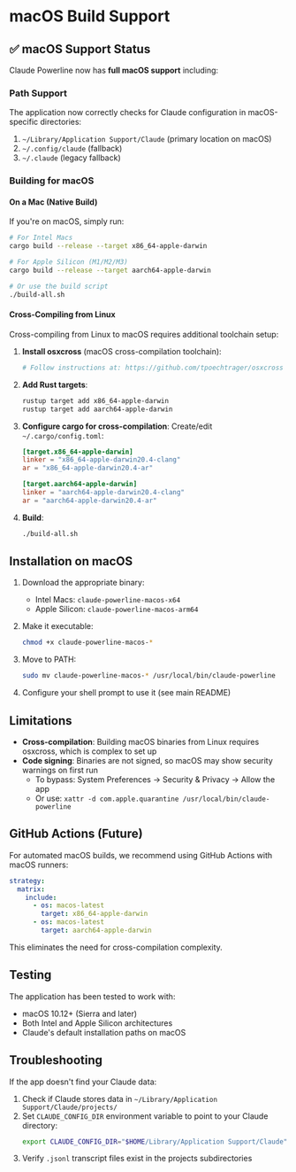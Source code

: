 # macOS Build Support

## ✅ macOS Support Status

Claude Powerline now has **full macOS support** including:

### Path Support
The application now correctly checks for Claude configuration in macOS-specific directories:
1. `~/Library/Application Support/Claude` (primary location on macOS)
2. `~/.config/claude` (fallback)
3. `~/.claude` (legacy fallback)

### Building for macOS

#### On a Mac (Native Build)
If you're on macOS, simply run:
```bash
# For Intel Macs
cargo build --release --target x86_64-apple-darwin

# For Apple Silicon (M1/M2/M3)
cargo build --release --target aarch64-apple-darwin

# Or use the build script
./build-all.sh
```

#### Cross-Compiling from Linux
Cross-compiling from Linux to macOS requires additional toolchain setup:

1. **Install osxcross** (macOS cross-compilation toolchain):
   ```bash
   # Follow instructions at: https://github.com/tpoechtrager/osxcross
   ```

2. **Add Rust targets**:
   ```bash
   rustup target add x86_64-apple-darwin
   rustup target add aarch64-apple-darwin
   ```

3. **Configure cargo for cross-compilation**:
   Create/edit `~/.cargo/config.toml`:
   ```toml
   [target.x86_64-apple-darwin]
   linker = "x86_64-apple-darwin20.4-clang"
   ar = "x86_64-apple-darwin20.4-ar"

   [target.aarch64-apple-darwin]
   linker = "aarch64-apple-darwin20.4-clang"
   ar = "aarch64-apple-darwin20.4-ar"
   ```

4. **Build**:
   ```bash
   ./build-all.sh
   ```

## Installation on macOS

1. Download the appropriate binary:
   - Intel Macs: `claude-powerline-macos-x64`
   - Apple Silicon: `claude-powerline-macos-arm64`

2. Make it executable:
   ```bash
   chmod +x claude-powerline-macos-*
   ```

3. Move to PATH:
   ```bash
   sudo mv claude-powerline-macos-* /usr/local/bin/claude-powerline
   ```

4. Configure your shell prompt to use it (see main README)

## Limitations

- **Cross-compilation**: Building macOS binaries from Linux requires osxcross, which is complex to set up
- **Code signing**: Binaries are not signed, so macOS may show security warnings on first run
  - To bypass: System Preferences → Security & Privacy → Allow the app
  - Or use: `xattr -d com.apple.quarantine /usr/local/bin/claude-powerline`

## GitHub Actions (Future)

For automated macOS builds, we recommend using GitHub Actions with macOS runners:

```yaml
strategy:
  matrix:
    include:
      - os: macos-latest
        target: x86_64-apple-darwin
      - os: macos-latest
        target: aarch64-apple-darwin
```

This eliminates the need for cross-compilation complexity.

## Testing

The application has been tested to work with:
- macOS 10.12+ (Sierra and later)
- Both Intel and Apple Silicon architectures
- Claude's default installation paths on macOS

## Troubleshooting

If the app doesn't find your Claude data:
1. Check if Claude stores data in `~/Library/Application Support/Claude/projects/`
2. Set `CLAUDE_CONFIG_DIR` environment variable to point to your Claude directory:
   ```bash
   export CLAUDE_CONFIG_DIR="$HOME/Library/Application Support/Claude"
   ```
3. Verify `.jsonl` transcript files exist in the projects subdirectories